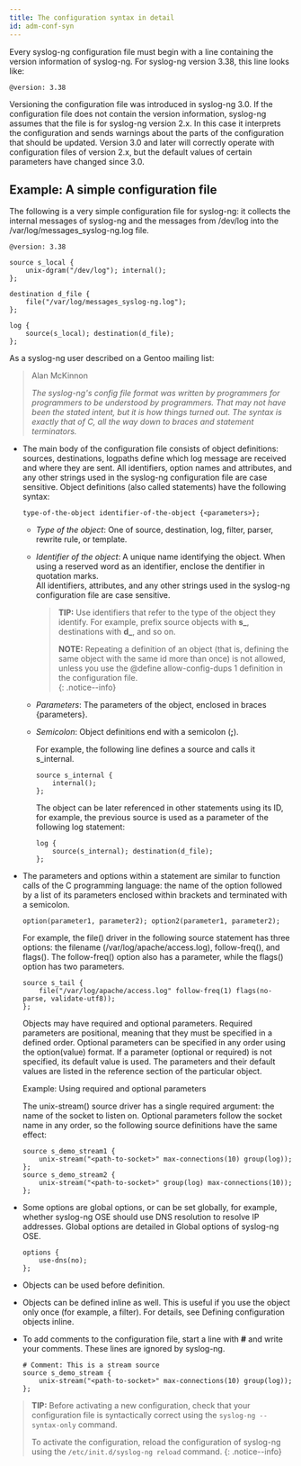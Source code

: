 ```yaml
---
title: The configuration syntax in detail
id: adm-conf-syn
---
```


Every syslog-ng configuration file must begin with a line containing the
version information of syslog-ng. For syslog-ng version 3.38, this line
looks like:

```config
@version: 3.38
```

Versioning the configuration file was introduced in syslog-ng 3.0. If
the configuration file does not contain the version information,
syslog-ng assumes that the file is for syslog-ng version 2.x. In this
case it interprets the configuration and sends warnings about the parts
of the configuration that should be updated. Version 3.0 and later will
correctly operate with configuration files of version 2.x, but the
default values of certain parameters have changed since 3.0.

## Example: A simple configuration file

The following is a very simple configuration file for syslog-ng: it
collects the internal messages of syslog-ng and the messages from
/dev/log into the /var/log/messages_syslog-ng.log file.

```config
@version: 3.38

source s_local {
    unix-dgram("/dev/log"); internal();
};

destination d_file {
    file("/var/log/messages_syslog-ng.log");
};

log {
    source(s_local); destination(d_file);
};
```

As a syslog-ng user described on a Gentoo mailing list:

> Alan McKinnon
>
> *The syslog-ng's config file format was written by programmers for
> programmers to be understood by programmers. That may not have been
> the stated intent, but it is how things turned out. The syntax is
> exactly that of C, all the way down to braces and statement
> terminators.*

- The main body of the configuration file consists of object
    definitions: sources, destinations, logpaths define which log
    message are received and where they are sent. All identifiers,
    option names and attributes, and any other strings used in the
    syslog-ng configuration file are case sensitive. Object definitions
    (also called statements) have the following syntax:

    `type-of-the-object identifier-of-the-object {<parameters>};`

  - *Type of the object*: One of source, destination, log, filter,
        parser, rewrite rule, or template.

  - *Identifier of the object*: A unique name identifying the object. When using
  a reserved word as an identifier, enclose the dentifier in quotation marks.  
    All identifiers, attributes, and any other strings used in the
        syslog-ng configuration file are case sensitive.

    > **TIP:** Use identifiers that refer to the type of the object they
    > identify. For example, prefix source objects with **s_**,
    > destinations with **d_**, and so on.
    >  
    > **NOTE:** Repeating a definition of an object (that is, defining the
    > same object with the same id more than once) is not allowed,
    > unless you use the @define allow-config-dups 1 definition in
    > the configuration file.  
    {: .notice--info}

  - *Parameters*: The parameters of the object, enclosed in braces
        {parameters}.

  - *Semicolon*: Object definitions end with a semicolon (**;**).

    For example, the following line defines a source and calls it
    s_internal.

    ```config
    source s_internal {
        internal();
    };
    ```

    The object can be later referenced in other statements using its ID,
    for example, the previous source is used as a parameter of the
    following log statement:

    ```config
    log {
        source(s_internal); destination(d_file);
    };
    ```

- The parameters and options within a statement are similar to
    function calls of the C programming language: the name of the option
    followed by a list of its parameters enclosed within brackets and
    terminated with a semicolon.

    `option(parameter1, parameter2); option2(parameter1, parameter2);`

    For example, the file() driver in the following source statement has
    three options: the filename (/var/log/apache/access.log),
    follow-freq(), and flags(). The follow-freq() option also has a
    parameter, while the flags() option has two parameters.

    ```config
    source s_tail {
        file("/var/log/apache/access.log" follow-freq(1) flags(no-parse, validate-utf8));
    };
    ```

    Objects may have required and optional parameters. Required
    parameters are positional, meaning that they must be specified in a
    defined order. Optional parameters can be specified in any order
    using the option(value) format. If a parameter (optional or
    required) is not specified, its default value is used. The
    parameters and their default values are listed in the reference
    section of the particular object.

    Example: Using required and optional parameters

    The unix-stream() source driver has a single required argument: the
    name of the socket to listen on. Optional parameters follow the
    socket name in any order, so the following source definitions have
    the same effect:

    ```config
    source s_demo_stream1 {
        unix-stream("<path-to-socket>" max-connections(10) group(log));
    };
    source s_demo_stream2 {
        unix-stream("<path-to-socket>" group(log) max-connections(10));
    };
    ```

- Some options are global options, or can be set globally, for
    example, whether syslog-ng OSE should use DNS resolution to resolve
    IP addresses. Global options are detailed in
    Global options of syslog-ng OSE.  

    ```config
    options {
        use-dns(no);
    };
    ```

- Objects can be used before definition.

- Objects can be defined inline as well. This is useful if you use the
    object only once (for example, a filter). For details, see Defining
    configuration objects inline.

- To add comments to the configuration file, start a line with **\#**
    and write your comments. These lines are ignored by syslog-ng.

    ```config
    # Comment: This is a stream source
    source s_demo_stream {
        unix-stream("<path-to-socket>" max-connections(10) group(log));
    };
    ```

> **TIP:** Before activating a new configuration, check that your
> configuration file is syntactically correct using the `syslog-ng --syntax-only` command.
>  
> To activate the configuration, reload the configuration of syslog-ng
> using the `/etc/init.d/syslog-ng reload` command.
{: .notice--info}